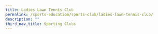 ```yaml
---
title: Ladies Lawn Tennis Club
permalink: /sports-education/sports-club/ladies-lawn-tennis-club/
description: ""
third_nav_title: Sporting Clubs
---
```



